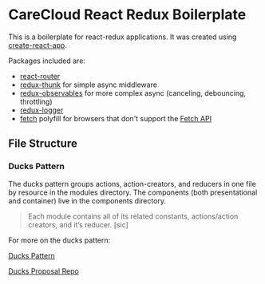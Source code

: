 # CareCloud React Redux Boilerplate

This is a boilerplate for react-redux applications. It was created using [create-react-app](https://github.com/facebookincubator/create-react-app). 

Packages included are: 
+ [react-router](https://github.com/ReactTraining/react-router)
+ [redux-thunk](https://github.com/gaearon/redux-thunk) for simple async middleware
+ [redux-observables](https://github.com/redux-observable/redux-observable) for more complex async (canceling, debouncing, throttling)
+ [redux-logger](https://github.com/evgenyrodionov/redux-logger)
+ [fetch](https://github.com/github/fetch) polyfill for browsers that don't support the [Fetch API](https://developer.mozilla.org/en/docs/Web/API/Fetch_API)

## File Structure

### Ducks Pattern

The ducks pattern groups actions, action-creators, and reducers in one file by resource in the modules directory. The components (both presentational and container) live in the components directory.

> Each module contains all of its related constants, actions/action creators, and it’s reducer. [sic]

For more on the ducks pattern:

[Ducks Pattern](https://medium.com/@scbarrus/the-ducks-file-structure-for-redux-d63c41b7035c#.inu45cir2)

[Ducks Proposal Repo](https://github.com/erikras/ducks-modular-redux)